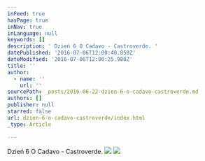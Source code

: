```yaml
---
inFeed: true
hasPage: true
inNav: true
inLanguage: null
keywords: []
description: ' Dzień 6 O Cadavo - Castroverde. '
datePublished: '2016-07-06T12:00:40.858Z'
dateModified: '2016-07-06T12:00:25.980Z'
title: ''
author:
  - name: ''
    url: ''
sourcePath: _posts/2016-06-22-dzien-6-o-cadavo-castroverde.md
authors: []
publisher: null
starred: false
url: dzien-6-o-cadavo-castroverde/index.html
_type: Article

---
```

Dzień 6 O Cadavo - Castroverde. ![](https://the-grid-user-content.s3-us-west-2.amazonaws.com/69eae562-b0d9-452d-8960-cc4f3821a67b.jpg)
![](https://the-grid-user-content.s3-us-west-2.amazonaws.com/179eb3e6-e4e9-4ccc-a821-255933edd407.jpg)